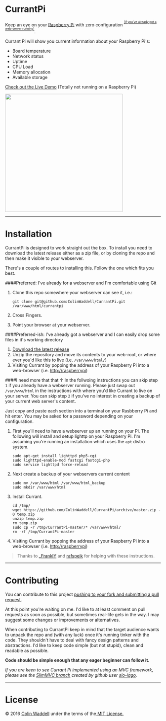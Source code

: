 CurrantPi
=========
Keep an eye on your [Raspberry Pi](https://www.raspberrypi.org/) with zero configuration <sup><sup>[\[if you've already got a web-server running\]](#install)</sup></sup>.

Currant Pi will show you current information about your Raspberry Pi's:

 * Board temperature
 * Network status
 * Uptime
 * CPU Load
 * Memory allocation
 * Available storage

[Check out the Live Demo](http://ukube.colinwaddell.com/rpiinfo/) (Totally not running on a Raspberry Pi)

<a href="http://ukube.colinwaddell.com/rpiinfo/">
  <img src="https://raw.githubusercontent.com/ColinWaddell/RPi-Board-Info/screenshots/img/screenshot.png" width="380"/>
</a>
 
<hr />

<a id="install"></a>Installation
================================
CurrantPi is designed to work straight out the box. To install you need to download the latest release either as a zip file, or by cloning the repo and then make it visible to your webserver.

There's a couple of routes to installing this. Follow the one which fits you best.

####Preferred: I've already for a webserver and I'm comfortable using Git
1. Clone this repo somewhere your webserver can see it, i.e.:

    ````
    git clone git@github.com:ColinWaddell/CurrantPi.git /var/www/html/currantpi
    ````
2. Cross Fingers. 
3. Point your browser at your webserver.

####Preferred-ish: I've already got a webserver and I can easily drop some files in it's working directory
1. [Download the latest release](https://github.com/ColinWaddell/CurrantPi/archive/master.zip)
2. Unzip the repository and move its contents to your web-root, or where ever you'd like this to live (i.e. ```/var/www/html/```)
3. Visiting Currant by popping the address of your Raspberry Pi into a web-browser (i.e. [http://raspberrypi](http://raspberrypi))


####I need more that that &#8593;
In the follwoing instructions you can skip step ```1``` if you already have a webserver running. Please just swap out ```/var/www/html``` in the instructions with where you'd like Currant to live on your server. You can skip step ```2``` if you've no interest in creating a backup of your current web server's content.

Just copy and paste each section into a terminal on your Rasbberry Pi and hit enter. You may be asked for a password depending on your configuration.

1. First you'll need to have a webserver up an running on your Pi. The following will install and setup lighttp on your Raspberry Pi. I'm assuming you're running an installation which uses the ```apt``` distro system.
    ```
    sudo apt-get install lighttpd php5-cgi
    sudo lighttpd-enable-mod fastcgi fastcgi-php
    sudo service lighttpd force-reload
    ```

2. Next create a backup of your webservers current content 

    ```
    sudo mv /var/www/html /var/www/html_backup
    sudo mkdir /var/www/html
    ```
    
3. Install Currant.

    ```
    cd /tmp/
    wget https://github.com/ColinWaddell/CurrantPi/archive/master.zip -O temp.zip
    unzip temp.zip
    rm temp.zip
    sudo cp -r /tmp/CurrantPi-master/* /var/www/html/
    rm -rf /tmp/CurrantPi-master
    ```
4. Visiting Currant by popping the address of your Raspberry Pi into a web-browser (i.e. [http://raspberrypi](http://raspberrypi))

> Thanks to [_FranklY](https://www.reddit.com/r/raspberry_pi/comments/3zs89i/created_a_webinterface_to_keep_on_eye_on_how_my/cype3bd) and [rafspeik](https://github.com/rafspeik) for helping with these instructions.

<hr />
  
Contributing
============
You can contribute to this project [pushing to your fork and submitting a pull request](https://guides.github.com/activities/contributing-to-open-source/).

At this point you're waiting on me. I'd like to at least comment on pull requests as soon as possible, but sometimes real-life gets in the way. I may suggest some changes or improvements or alternatives.

When contributing to CurrantPi keep in mind that the target audience wants to unpack the repo and (with any luck) once it's running tinker with the code. They shouldn't have to deal with fancy design patterns and abstractions. I'd like to keep code simple (but not stupid), clean and readable as possible. 

**Code should be simple enough that any eager beginner can follow it.**

*If you are keen to see Currant Pi implemented using an MVC framework, please see the [SlimMVC branch](https://github.com/ColinWaddell/CurrantPi/tree/slimmvc) created by github user [sio-iago](https://github.com/sio-iago).*

<hr />

License
=======
<p>&copy; 2016 <a href="http://colinwaddell.com/">Colin Waddell</a> under the terms of the<a href="https://github.com/ColinWaddell/RPi-Board-Info/blob/master/LICENSE.md"> MIT License.</a>
